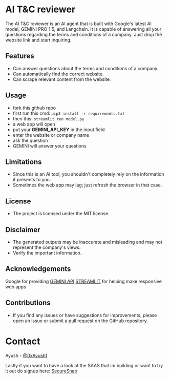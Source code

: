 # AI T&C reviewer

The AI T&C reviewer is an AI agent that is built with Google's latest AI model, GEMINI PRO 1.5, and Langchain. It is capable of answering all your questions regarding the terms and conditions of a company. Just drop the website link and start inquiring.

## Features
- Can answer questions about the terms and conditions of a company.
- Can automatically find the correct website.
- Can scrape relevant content from the website.

## Usage
- fork this github repo 
- first run this cmd: `pip3 install -r requirements.txt`
- then this: `streamlit run model.py`
- a web app will open
- put your **GEMINI_API_KEY** in the input field
- enter the website or company name
- ask the question
- GEMINI will answer your questions

## Limitations
- Since this is an AI tool, you shouldn't completely rely on the information it presents to you.
- Sometimes the web app may lag; just refresh the browser in that case.

## License
- The project is licensed under the MIT license.

## Disclaimer
- The generated outputs may be inaccurate and misleading and may not represent the company's views.
- Verify the important information.

## Acknowledgements 
Google for providing [GEMINI API](https://aistudio.google.com/app/prompts/new_chat)
[STREAMLIT](https://streamlit.io) for helping make responsive web apps 

## Contributions 
- If you find any issues or have suggestions for improvements, please open an issue or submit a pull request on the GitHub repository.

# Contact 
Ayush - [@0xAyush1](https://twitter.com/@0xayush1)

Lastly if you want to have a look at the SAAS that im building or want to try it out do signup here: [SecureSnap](https://secur-esnap.web.app)



